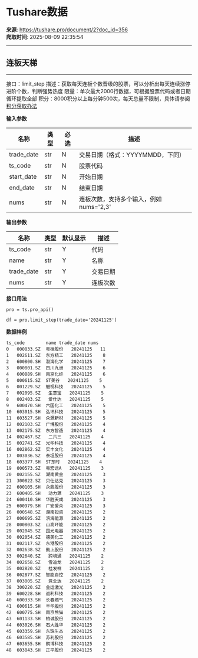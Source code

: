# Tushare数据

**来源**: https://tushare.pro/document/2?doc_id=356  
**爬取时间**: 2025-08-09 22:35:54

---

## 连板天梯

---

接口：limit\_step
描述：获取每天连板个数晋级的股票，可以分析出每天连续涨停进阶个数，判断强势热度
限量：单次最大2000行数据，可根据股票代码或者日期循环提取全部
积分：8000积分以上每分钟500次，每天总量不限制，具体请参阅[积分获取办法](https://tushare.pro/document/1?doc_id=13)

**输入参数**

| 名称 | 类型 | 必选 | 描述 |
| --- | --- | --- | --- |
| trade\_date | str | N | 交易日期（格式：YYYYMMDD，下同） |
| ts\_code | str | N | 股票代码 |
| start\_date | str | N | 开始日期 |
| end\_date | str | N | 结束日期 |
| nums | str | N | 连板次数，支持多个输入，例如nums='2,3' |

**输出参数**

| 名称 | 类型 | 默认显示 | 描述 |
| --- | --- | --- | --- |
| ts\_code | str | Y | 代码 |
| name | str | Y | 名称 |
| trade\_date | str | Y | 交易日期 |
| nums | str | Y | 连板次数 |

**接口用法**

```
pro = ts.pro_api()

df = pro.limit_step(trade_date='20241125')
```

**数据样例**

```
ts_code        name trade_date nums
0   000833.SZ  粤桂股份   20241125   11
1   002611.SZ  东方精工   20241125    8
2   600800.SH  渤海化学   20241125    7
3   000801.SZ  四川九洲   20241125    6
4   600889.SH  南京化纤   20241125    6
5   000615.SZ  ST美谷   20241125    5
6   001229.SZ  魅视科技   20241125    5
7   002095.SZ   生意宝   20241125    5
8   002403.SZ   爱仕达   20241125    5
9   600470.SH  六国化工   20241125    5
10  603015.SH  弘讯科技   20241125    5
11  603527.SH  众源新材   20241125    5
12  002103.SZ  广博股份   20241125    4
13  002175.SZ  东方智造   20241125    4
14  002467.SZ   二六三   20241125    4
15  002741.SZ  光华科技   20241125    4
16  002862.SZ  实丰文化   20241125    4
17  003036.SZ  泰坦股份   20241125    4
18  603377.SH  ST东时   20241125    4
19  000573.SZ  粤宏远A   20241125    3
20  002155.SZ  湖南黄金   20241125    3
21  300822.SZ  贝仕达克   20241125    3
22  600105.SH  永鼎股份   20241125    3
23  600405.SH   动力源   20241125    3
24  600410.SH  华胜天成   20241125    3
25  600979.SH  广安爱众   20241125    3
26  000548.SZ  湖南投资   20241125    2
27  000695.SZ  滨海能源   20241125    2
28  000803.SZ  山高环能   20241125    2
29  002045.SZ  国光电器   20241125    2
30  002054.SZ  德美化工   20241125    2
31  002117.SZ  东港股份   20241125    2
32  002638.SZ  勤上股份   20241125    2
33  002640.SZ   跨境通   20241125    2
34  002658.SZ   雪迪龙   20241125    2
35  002820.SZ   桂发祥   20241125    2
36  002877.SZ  智能自控   20241125    2
37  003005.SZ   竞业达   20241125    2
38  300220.SZ  金运激光   20241125    2
39  600228.SH  返利科技   20241125    2
40  600333.SH  长春燃气   20241125    2
41  600615.SH  丰华股份   20241125    2
42  600775.SH  南京熊猫   20241125    2
43  601133.SH  柏诚股份   20241125    2
44  603026.SH  石大胜华   20241125    2
45  603359.SH  东珠生态   20241125    2
46  603585.SH  苏利股份   20241125    2
47  603655.SH  朗博科技   20241125    2
48  603843.SH  正平股份   20241125    2
```
